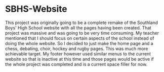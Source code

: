 # SBHS-Website

This project was originally going to be a complete remake of the Southland Boys' High School website with all the pages having been created. That project was massive and was going to be very time consuming. My teacher mentioned that I should focus on certain aspects of the school instead of doing the whole website. So I decided to just make the home page and a chess, debating, choir, hockey and rugby pages. This was much more achievable target. My footer however used similar menus to the current website so that is inactive at this time and those pages would be active if the whole project was completed and is a current space filler for now. 

